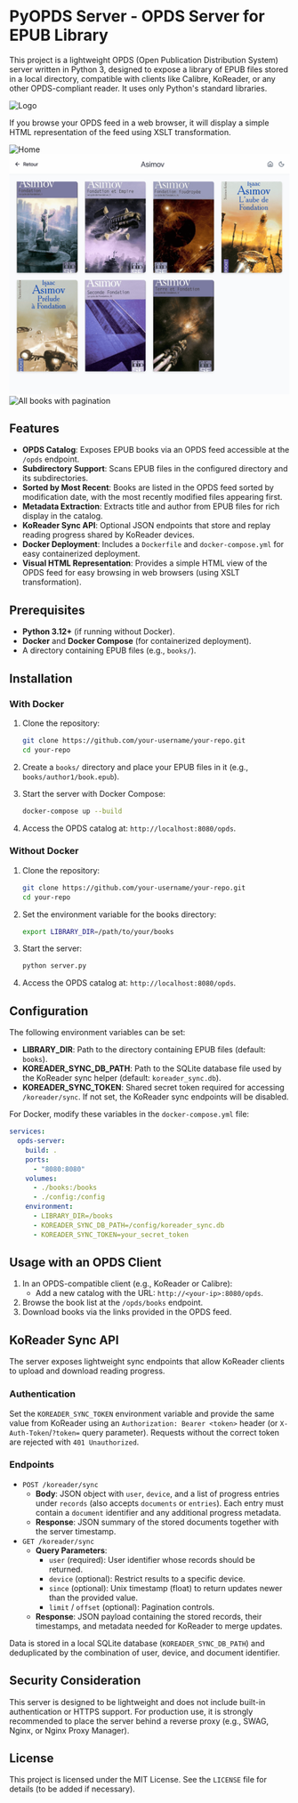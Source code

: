 # PyOPDS Server - OPDS Server for EPUB Library

This project is a lightweight OPDS (Open Publication Distribution System) server written in Python 3, designed to expose a library of EPUB files stored in a local directory, compatible with clients like Calibre, KoReader, or any other OPDS-compliant reader. It uses only Python's standard libraries.

![Logo](./preview/ereader.jpeg)

If you browse your OPDS feed in a web browser, it will display a simple HTML representation of the feed using XSLT transformation.

![Home](./preview/preview.png)
![Book list sample](./preview/preview2.png)
![All books with pagination](./preview/preview3.png)

## Features

- **OPDS Catalog**: Exposes EPUB books via an OPDS feed accessible at the `/opds` endpoint.
- **Subdirectory Support**: Scans EPUB files in the configured directory and its subdirectories.
- **Sorted by Most Recent**: Books are listed in the OPDS feed sorted by modification date, with the most recently modified files appearing first.
- **Metadata Extraction**: Extracts title and author from EPUB files for rich display in the catalog.
- **KoReader Sync API**: Optional JSON endpoints that store and replay reading progress shared by KoReader devices.
- **Docker Deployment**: Includes a `Dockerfile` and `docker-compose.yml` for easy containerized deployment.
- **Visual HTML Representation**: Provides a simple HTML view of the OPDS feed for easy browsing in web browsers (using XSLT transformation).

## Prerequisites

- **Python 3.12+** (if running without Docker).
- **Docker** and **Docker Compose** (for containerized deployment).
- A directory containing EPUB files (e.g., `books/`).

## Installation

### With Docker

1. Clone the repository:

   ```bash
   git clone https://github.com/your-username/your-repo.git
   cd your-repo
   ```

2. Create a `books/` directory and place your EPUB files in it (e.g., `books/author1/book.epub`).
3. Start the server with Docker Compose:

   ```bash
   docker-compose up --build
   ```

4. Access the OPDS catalog at: `http://localhost:8080/opds`.

### Without Docker

1. Clone the repository:

   ```bash
   git clone https://github.com/your-username/your-repo.git
   cd your-repo
   ```

2. Set the environment variable for the books directory:

   ```bash
   export LIBRARY_DIR=/path/to/your/books
   ```

3. Start the server:

   ```bash
   python server.py
   ```

4. Access the OPDS catalog at: `http://localhost:8080/opds`.

## Configuration

The following environment variables can be set:

- **LIBRARY_DIR**: Path to the directory containing EPUB files (default: `books`).
- **KOREADER_SYNC_DB_PATH**: Path to the SQLite database file used by the KoReader sync helper (default: `koreader_sync.db`).
- **KOREADER_SYNC_TOKEN**: Shared secret token required for accessing `/koreader/sync`. If not set, the KoReader sync endpoints will be disabled.

For Docker, modify these variables in the `docker-compose.yml` file:

```yaml
services:
  opds-server:
    build: .
    ports:
      - "8080:8080"
    volumes:
      - ./books:/books
      - ./config:/config
    environment:
      - LIBRARY_DIR=/books
      - KOREADER_SYNC_DB_PATH=/config/koreader_sync.db
      - KOREADER_SYNC_TOKEN=your_secret_token
```

## Usage with an OPDS Client

1. In an OPDS-compatible client (e.g., KoReader or Calibre):
   - Add a new catalog with the URL: `http://<your-ip>:8080/opds`.
2. Browse the book list at the `/opds/books` endpoint.
3. Download books via the links provided in the OPDS feed.

## KoReader Sync API

The server exposes lightweight sync endpoints that allow KoReader clients to upload and download reading progress.

### Authentication

Set the `KOREADER_SYNC_TOKEN` environment variable and provide the same value from KoReader using an `Authorization: Bearer <token>` header (or `X-Auth-Token`/`?token=` query parameter). Requests without the correct token are rejected with `401 Unauthorized`.

### Endpoints

- `POST /koreader/sync`
  - **Body**: JSON object with `user`, `device`, and a list of progress entries under `records` (also accepts `documents` or `entries`). Each entry must contain a `document` identifier and any additional progress metadata.
  - **Response**: JSON summary of the stored documents together with the server timestamp.
- `GET /koreader/sync`
  - **Query Parameters**:
    - `user` (required): User identifier whose records should be returned.
    - `device` (optional): Restrict results to a specific device.
    - `since` (optional): Unix timestamp (float) to return updates newer than the provided value.
    - `limit` / `offset` (optional): Pagination controls.
  - **Response**: JSON payload containing the stored records, their timestamps, and metadata needed for KoReader to merge updates.

Data is stored in a local SQLite database (`KOREADER_SYNC_DB_PATH`) and deduplicated by the combination of user, device, and document identifier.

## Security Consideration

This server is designed to be lightweight and does not include built-in authentication or HTTPS support. For production use, it is strongly recommended to place the server behind a reverse proxy (e.g., SWAG, Nginx, or Nginx Proxy Manager).

## License

This project is licensed under the MIT License. See the `LICENSE` file for details (to be added if necessary).
